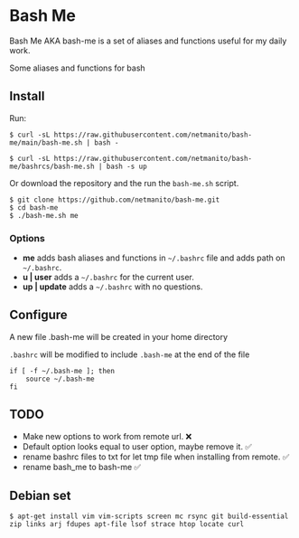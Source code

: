 # Bash Me

Bash Me AKA bash-me is a set of aliases and functions useful for my daily work.

Some aliases and functions for bash



## Install 

Run:
```
$ curl -sL https://raw.githubusercontent.com/netmanito/bash-me/main/bash-me.sh | bash -

$ curl -sL https://raw.githubusercontent.com/netmanito/bash-me/bashrcs/bash-me.sh | bash -s up

```

Or download the repository and the run the `bash-me.sh` script.

```
$ git clone https://github.com/netmanito/bash-me.git
$ cd bash-me
$ ./bash-me.sh me
```

### Options

* **me** adds bash aliases and functions in `~/.bashrc` file and adds path on `~/.bashrc`.
* **u | user** adds a `~/.bashrc` for the current user.
* **up | update** adds a `~/.bashrc` with no questions.
## Configure

A new file .bash-me will be created in your home directory 

`.bashrc` will be modified to include `.bash-me` at the end of the file

```
if [ -f ~/.bash-me ]; then
    source ~/.bash-me
fi
```
## TODO

* Make new options to work from remote url. ❌
* Default option looks equal to user option, maybe remove it. ✅
* rename bashrc files to txt for let tmp file when installing from remote. ✅
* rename bash_me to bash-me ✅

## Debian set

```
$ apt-get install vim vim-scripts screen mc rsync git build-essential zip links arj fdupes apt-file lsof strace htop locate curl
```